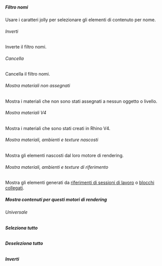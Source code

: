 

##### Filtro nomi
Usare i caratteri jolly per selezionare gli elementi di contenuto per nome.

###### Inverti
Inverte il filtro nomi.

###### Cancella
Cancella il filtro nomi.

###### Mostra materiali non assegnati
Mostra i materiali che non sono stati assegnati a nessun oggetto o livello.

###### Mostra materiali V4
Mostra i materiali che sono stati creati in Rhino V4.

###### Mostra materiali, ambienti e texture nascosti
Mostra gli elementi nascosti dal loro motore di rendering.

###### Mostra materiali, ambienti e texture di riferimento
Mostra gli elementi generati da [riferimenti di sessioni di lavoro](worksession.html) o [blocchi collegati](insert.html).

##### Mostra contenuti per questi motori di rendering

###### Universale

######  **Seleziona tutto**

######  **Deseleziona tutto**

###### **Inverti**
